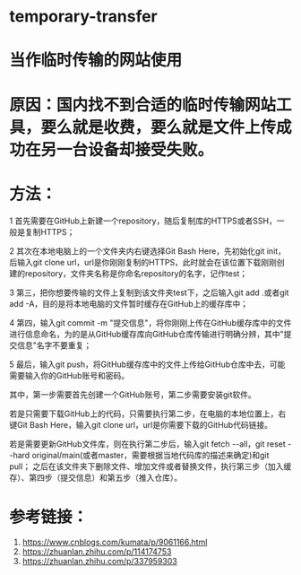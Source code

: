# temporary-transfer
# 当作临时传输的网站使用
# 原因：国内找不到合适的临时传输网站工具，要么就是收费，要么就是文件上传成功在另一台设备却接受失败。
# 方法：
1 首先需要在GitHub上新建一个repository，随后复制库的HTTPS或者SSH，一般是复制HTTPS；

2 其次在本地电脑上的一个文件夹内右键选择Git Bash Here，先初始化git init，后输入git clone url，url是你刚刚复制的HTTPS，此时就会在该位置下载刚刚创建的repository，文件夹名称是你命名repository的名字，记作test；

3 第三，把你想要传输的文件上复制到该文件夹test下，之后输入git add .或者git add -A，目的是将本地电脑的文件暂时缓存在GitHub上的缓存库中；

4 第四，输入git commit -m "提交信息"，将你刚刚上传在GitHub缓存库中的文件进行信息命名，为的是从GitHub缓存库向GitHub仓库传输进行明确分辨，其中"提交信息"名字不要重复；

5 最后，输入git push，将GitHub缓存库中的文件上传给GitHub仓库中去，可能需要输入你的GitHub账号和密码。

其中，第一步需要首先创建一个GitHub账号，第二步需要安装git软件。

若是只需要下载GitHub上的代码，只需要执行第二步，在电脑的本地位置上，右键Git Bash Here，输入git clone url，url是你需要下载的GitHub代码链接。

若是需要更新GitHub文件库，则在执行第二步后，输入git fetch --all，git reset --hard original/main(或者master，需要根据当地代码库的描述来确定)和git pull；
之后在该文件夹下删除文件、增加文件或者替换文件，执行第三步（加入缓存）、第四步（提交信息）和第五步（推入仓库）。
# 参考链接：
1. https://www.cnblogs.com/kumata/p/9061166.html
2. https://zhuanlan.zhihu.com/p/114174753
3. https://zhuanlan.zhihu.com/p/337959303

